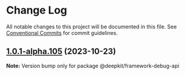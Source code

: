 # Change Log

All notable changes to this project will be documented in this file.
See [Conventional Commits](https://conventionalcommits.org) for commit guidelines.

## [1.0.1-alpha.105](https://github.com/deepkit/deepkit-framework/compare/v1.0.1-alpha.103...v1.0.1-alpha.105) (2023-10-23)

**Note:** Version bump only for package @deepkit/framework-debug-api
